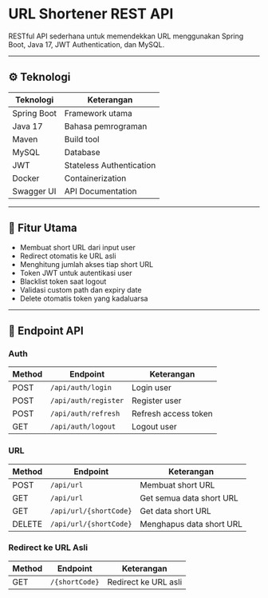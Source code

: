 # URL Shortener REST API

RESTful API sederhana untuk memendekkan URL menggunakan Spring Boot, Java 17, JWT Authentication, dan MySQL.

---

## ⚙️ Teknologi

| Teknologi | Keterangan |
| --------- | ---------- |
| Spring Boot | Framework utama |
| Java 17 | Bahasa pemrograman |
| Maven | Build tool |
| MySQL | Database |
| JWT | Stateless Authentication |
| Docker | Containerization |
| Swagger UI | API Documentation |

---

## 🧩 Fitur Utama

- Membuat short URL dari input user
- Redirect otomatis ke URL asli
- Menghitung jumlah akses tiap short URL
- Token JWT untuk autentikasi user
- Blacklist token saat logout
- Validasi custom path dan expiry date
- Delete otomatis token yang kadaluarsa

---

## 🔗 Endpoint API

### Auth

| Method | Endpoint | Keterangan |
| ------ | -------- | ---------- |
| POST | `/api/auth/login` | Login user |
| POST | `/api/auth/register` | Register user |
| POST | `/api/auth/refresh` | Refresh access token |
| GET | `/api/auth/logout` | Logout user |

### URL

| Method | Endpoint | Keterangan |
| ------ | -------- | ---------- |
| POST | `/api/url` | Membuat short URL |
| GET | `/api/url` | Get semua data short URL |
| GET | `/api/url/{shortCode}` | Get data short URL |
| DELETE | `/api/url/{shortCode}` | Menghapus data short URL |

### Redirect ke URL Asli

| Method | Endpoint | Keterangan |
| ------ | -------- | ---------- |
| GET | `/{shortCode}` | Redirect ke URL asli |